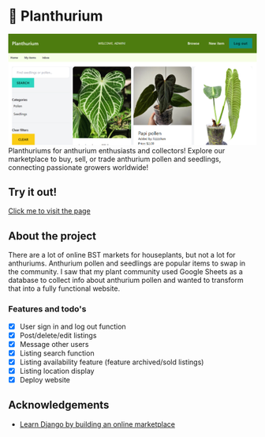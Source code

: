 # 🌿 Planthurium
![Planthurium demo screenshot](planthurium.png)
Planthuriums for anthurium enthusiasts and collectors! Explore our marketplace to buy, sell, or trade anthurium pollen and seedlings, connecting passionate growers worldwide!

## Try it out! 
[Click me to visit the page](http://lizzzshan.pythonanywhere.com/) 

## About the project
There are a lot of online BST markets for houseplants, but not a lot for anthuriums. Anthurium pollen and seedlings are popular items to swap in the community. I saw that my plant community used Google Sheets as a database to collect info about anthurium pollen and wanted to transform that into a fully functional website. 

### Features and todo's

- [x] User sign in and log out function
- [x] Post/delete/edit listings 
- [x] Message other users 
- [x] Listing search function
- [x] Listing availability feature (feature archived/sold listings)
- [x] Listing location display
- [x] Deploy website 

## Acknowledgements 
* [Learn Django by building an online marketplace](https://www.youtube.com/watch?v=ZxMB6Njs3ck&t=6001s)

